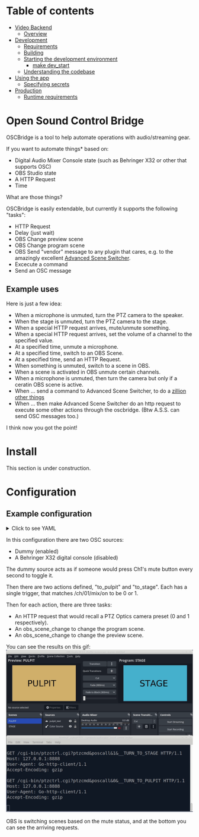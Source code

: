 <h1>Table of contents</h1>



<!-- TOC -->
* [Video Backend](#video-backend)
  * [Overview](#overview)
* [Development](#development)
  * [Requirements](#requirements)
  * [Building](#building)
  * [Starting the development environment](#starting-the-development-environment)
    * [make dev_start](#make-devstart)
  * [Understanding the codebase](#understanding-the-codebase)
* [Using the app](#using-the-app)
  * [Specifying secrets](#specifying-secrets)
* [Production](#production)
  * [Runtime requirements](#runtime-requirements)
<!-- TOC -->

# Open Sound Control Bridge

OSCBridge is a tool to help automate operations with audio/streaming gear.

If you want to automate things* based on:
 * Digital Audio Mixer Console state (such as Behringer X32 or other that supports OSC)
 * OBS Studio state
 * A HTTP Request
 * Time

What are those things?

OSCBridge is easily extendable, but currently it supports the following "tasks":
 * HTTP Request
 * Delay (just wait)
 * OBS Change preview scene
 * OBS Change program scene
 * OBS Send "vendor" message to any plugin that cares, e.g. to the amazingly excellent [Advanced Scene Switcher](https://github.com/WarmUpTill/SceneSwitcher).
 * Excecute a command
 * Send an OSC message

## Example uses
Here is just a few idea:
 * When a microphone is unmuted, turn the PTZ camera to the speaker.
 * When the stage is unmuted, turn the PTZ camera to the stage.
 * When a special HTTP request arrives, mute/unmute something.
 * When a special HTTP request arrives, set the volume of a channel to the specified value.
 * At a specified time, unmute a microphone.
 * At a specified time, switch to an OBS Scene.
 * At a specified time, send an HTTP Request.
 * When something is unmuted, switch to a scene in OBS.
 * When a scene is activated in OBS unmute certain channels.
 * When a microphone is unmuted, then turn the camera but only if a ceratin OBS scene is active.
 * When ... send a command to Advanced Scene Switcher, to do a [zillion other things](https://github.com/WarmUpTill/SceneSwitcher/wiki)
 * When ... then make Advanced Scene Switcher do an http request to execute some other actions through the oscbridge. (Btw A.S.S. can send OSC messages too.)

I think now you got the point!

# Install

This section is under construction.

# Configuration
## Example configuration

<details>
<summary>Click to see YAML</summary>

```yaml
obs_connections:
  - name: "streaming_pc_obs"
    host: 192.168.1.75
    port: 4455
    password: "foobar"

osc_sources:
  console_bridges:
    - name: "behringer_x32"
      enabled: false
      prefix: ""
      host: 192.168.2.99
      port: 10023
      osc_implementation: l
      init_command:
        address: /xinfo
      check_address: /ch/01/mix/on
      check_pattern: "^0|1$"
      subscriptions:
        - osc_command:
            address: /subscribe
            arguments:
              - type: string
                value: /ch/01/mix/on
              - type: int32
                value: 10
          repeat_millis: 8000

  dummy_connections:
    - name: "behringer_x32_dummy"
      enabled: true
      prefix: ""
      iteration_speed_secs: 1
      message_groups:
        - name: mic_1_on
          osc_commands:
            - address: /ch/01/mix/on
              comment: "headset mute (0: muted, 1: unmuted)"
              arguments:
                - type: int32
                  value: 1
        - name: mic_1_off
          osc_commands:
            - address: /ch/01/mix/on
              comment: "headset mute (0: muted, 1: unmuted)"
              arguments:
                - type: int32
                  value: 0

actions:
  to_pulpit:
    trigger_chain:
      type: osc_match
      parameters:
        address: /ch/01/mix/on
        arguments:
          - index: 0
            type: "int32"
            value: "1"
    tasks:
      - type: http_request
        parameters:
          url: "http://127.0.0.1:8888/cgi-bin/ptzctrl.cgi?ptzcmd&poscall&0&__TURN_TO_PULPIT"
          method: "get"
          timeout_secs: 1
      - type: obs_scene_change
        parameters:
          scene: "PULPIT"
          scene_match_type: regexp
          target: "program"
          connection: "streaming_pc_obs"
      - type: obs_scene_change
        parameters:
          scene: "STAGE"
          scene_match_type: regexp
          target: "preview"
          connection: "streaming_pc_obs"

  to_stage:
    trigger_chain:
      type: osc_match
      parameters:
        address: /ch/01/mix/on
        arguments:
          - index: 0
            type: "int32"
            value: "0"
    tasks:
      - type: http_request
        parameters:
          url: "http://127.0.0.1:8888/cgi-bin/ptzctrl.cgi?ptzcmd&poscall&1&__TURN_TO_STAGE"
          method: "get"
          timeout_secs: 1
      - type: obs_scene_change
        parameters:
          scene: "STAGE"
          scene_match_type: regexp
          target: "program"
          connection: "streaming_pc_obs"
      - type: obs_scene_change
        parameters:
          scene: "PULPIT"
          scene_match_type: regexp
          target: "preview"
          connection: "streaming_pc_obs"
```

</details>

In this configuration there are two OSC sources:
* Dummy (enabled)
* A Behringer X32 digital console (disabled)

The dummy source acts as if someone would press Ch1's mute button every second to toggle it.

Then there are two actions defined, "to_pulpit" and "to_stage".
Each has a single trigger, that matches /ch/01/mix/on to be 0 or 1.

Then for each action, there are three tasks:
* An HTTP request that would recall a PTZ Optics camera preset (0 and 1 respectively).
* An obs_scene_change to change the program scene.
* An obs_scene_change to change the preview scene.

You can see the results on this gif:
[![](docs/assets/readme/example_config.gif)](docs/assets/readme/example_config.mkv)

OBS is switching scenes based on the mute status, and at the bottom you can see the arriving requests.
